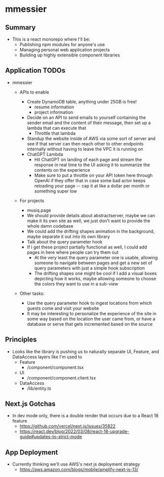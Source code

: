# mmessier

## Summary

- This is a react monorepo where I'll be:
  - Publishing npm modules for anyone's use
  - Managing personal web application projects
  - Building up highly extensible component libraries

## Application TODOs

- mmessier

  - APIs to enable

    - Create DynamoDB table, anything under 25GB is free!
      - resume information
      - project information
    - Decide on an API to send emails to yourself containing the sender email and the content of their message, then set up a lambda that can execute that
      - Throttle that lambda
    - Standup the website inside of AWS via some sort of server and see if that server can then reach other to other endpoints internally without having to leave the VPC it is running on
    - ChatGPT Lambda
      - Hit ChatGPT on landing of each page and stream the response in real time to the UI asking it to summarize the contents on the experience
      - Make sure to put a throttle on your API token here through OpenAI if they offer that in case some bad actor keeps reloading your page -- cap it at like a dollar per month or something super low

  - For projects

    - musiq.page
    - We should provide details about abstractserver, maybe we can make it its own site as well, we just don't want to provide the whole damn codebase
    - We could add the drifting shapes animation in the background, maybe separate it out into its own library
    - Talk about the query parameter hook
    - If I get these project partially functional as well, I could add pages in here where people can try them out
      - At the very least the query parameter one is usable, allowing someone to navigate between pages and get a new set of query parameters with just a simple hook subscription
      - The drifting shapes one might be cool if I add a visual boxes depicting how it works, maybe allowing someone to choose the colors they want to use in a sub-view

  - Other tasks:
    - Use the query parameter hook to ingest locations from which guests come and visit your website
    - It may be interesting to personalize the experience of the site in some way based on the location the user came from, or have a database or serve that gets incremented based on the source

## Principles

- Looks like the library is pushing us to naturally separate UI, Feature, and DataAccess layers like I'm used to
  - Feature
    - /component/component.tsx
  - UI
    - /component/component.client.tsx
  - DataAccess
    - /lib/entity.ts

## Next.js Gotchas

- In dev mode only, there is a double render that occurs due to a React 18 feature
  - https://github.com/vercel/next.js/issues/35822
  - https://react.dev/blog/2022/03/08/react-18-upgrade-guide#updates-to-strict-mode

## App Deployment

- Currently thinking we'll use AWS's next js deployment strategy
  - https://aws.amazon.com/blogs/mobile/amplify-next-js-13/
